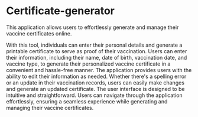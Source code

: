 # Certificate-generator
This application allows users to effortlessly generate and manage their vaccine certificates online.

With this tool, individuals can enter their personal details and generate a printable certificate to serve as proof of their vaccination.
Users can enter their information, including their name, date of birth, vaccination date, 
and vaccine type, to generate their personalized vaccine certificate in a convenient and hassle-free manner.
The application provides users with the ability to edit their information as needed.
Whether there's a spelling error or an update in their vaccination records, users can easily make changes and generate an updated certificate.
The user interface is designed to be intuitive and straightforward. 
Users can navigate through the application effortlessly, ensuring a seamless experience while generating and managing their vaccine certificates.



